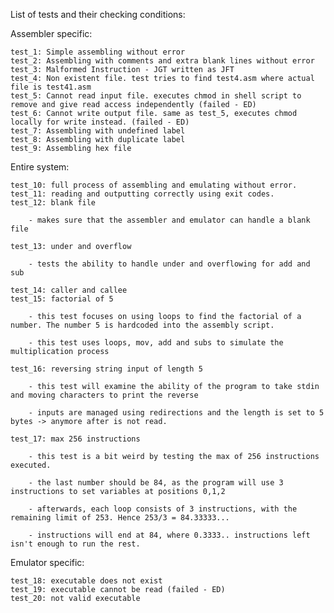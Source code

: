 List of tests and their checking conditions:

Assembler specific:

    test_1: Simple assembling without error
    test_2: Assembling with comments and extra blank lines without error
    test_3: Malformed Instruction - JGT written as JFT
    test_4: Non existent file. test tries to find test4.asm where actual file is test41.asm
    test_5: Cannot read input file. executes chmod in shell script to remove and give read access independently (failed - ED)
    test_6: Cannot write output file. same as test_5, executes chmod locally for write instead. (failed - ED)
    test_7: Assembling with undefined label
    test_8: Assembling with duplicate label
    test_9: Assembling hex file

Entire system:

    test_10: full process of assembling and emulating without error.
    test_11: reading and outputting correctly using exit codes.
    test_12: blank file

        - makes sure that the assembler and emulator can handle a blank file

    test_13: under and overflow
    
        - tests the ability to handle under and overflowing for add and sub
        
    test_14: caller and callee
    test_15: factorial of 5

        - this test focuses on using loops to find the factorial of a number. The number 5 is hardcoded into the assembly script.
        
        - this test uses loops, mov, add and subs to simulate the multiplication process

    test_16: reversing string input of length 5

        - this test will examine the ability of the program to take stdin and moving characters to print the reverse
        
        - inputs are managed using redirections and the length is set to 5 bytes -> anymore after is not read.

    test_17: max 256 instructions

        - this test is a bit weird by testing the max of 256 instructions executed.

        - the last number should be 84, as the program will use 3 instructions to set variables at positions 0,1,2
        
        - afterwards, each loop consists of 3 instructions, with the remaining limit of 253. Hence 253/3 = 84.33333...
        
        - instructions will end at 84, where 0.3333.. instructions left isn't enough to run the rest.

Emulator specific:

    test_18: executable does not exist
    test_19: executable cannot be read (failed - ED)
    test_20: not valid executable